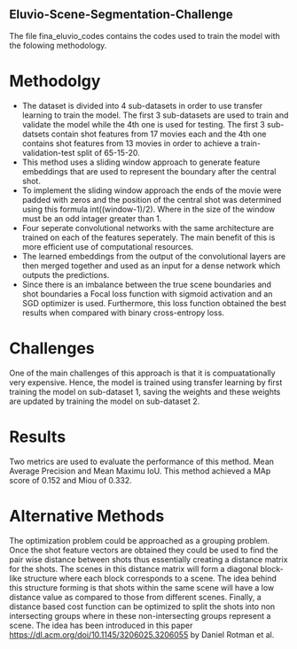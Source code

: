 ## Eluvio-Scene-Segmentation-Challenge
The file fina_eluvio_codes contains the codes used to train the model with the folowing methodology.
# Methodolgy 
* The dataset is divided into 4 sub-datasets in order to use transfer learning to train the model. The first 3 sub-datasets are used to train and validate the model while the 4th one is used for testing. The first 3 sub-datsets contain shot features from 17 movies each and the 4th one contains shot features from 13 movies in order to achieve a train-validation-test split of 65-15-20.
* This method uses a sliding window approach to generate feature embeddings that are used to represent the boundary after the central shot. 
* To implement the sliding window approach the ends of the movie were padded with zeros and the position of the central shot was determined using this formula int((window-1)/2). Where in the size of the window must be an odd intager greater than 1. 
* Four seperate convolutional networks with the same architecture are trained on each of the features seperately. The main benefit of this is more efficient use of computational resources. 
* The learned embeddings from the output of the convolutional layers are then merged together and used as an input for a dense network which outputs the predictions. 
* Since there is an imbalance between the true scene boundaries and shot boundaries a Focal loss function with sigmoid activation and an SGD optimizer is used. Furthermore, this loss function obtained the best results when compared with binary cross-entropy loss. 
# Challenges 
One of the main challenges of this approach is that it is compuatationally very expensive. Hence, the model is trained using transfer learning by first training the model on sub-dataset 1, saving the weights and these weights are updated by training the model on sub-dataset 2. 
# Results
Two metrics are used to evaluate the performance of this method. Mean Average Precision and Mean Maximu IoU. 
This method achieved a MAp score of 0.152 and Miou of 0.332. 
# Alternative Methods
The optimization problem could be approached as a grouping problem. Once the shot feature vectors are obtained they could be used to find the pair wise distance between shots thus essentially creating a distance matrix for the shots. The scenes in this distance matrix will form a diagonal block-like structure where each block corresponds to a scene. The idea behind this structure forming is that shots within the same scene will have a low distance value as compared to those from different scenes. Finally, a distance based cost function can be optimized to split the shots into non intersecting groups where in these non-intersecting groups represent a scene. The idea has been introduced in this paper https://dl.acm.org/doi/10.1145/3206025.3206055 by Daniel Rotman et al. 
